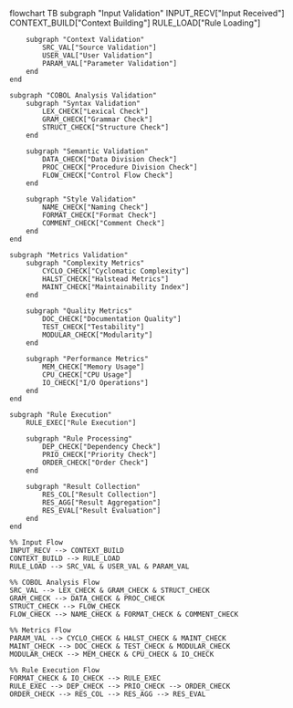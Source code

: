 flowchart TB
    subgraph "Input Validation"
        INPUT_RECV["Input Received"]
        CONTEXT_BUILD["Context Building"]
        RULE_LOAD["Rule Loading"]
        
        subgraph "Context Validation"
            SRC_VAL["Source Validation"]
            USER_VAL["User Validation"]
            PARAM_VAL["Parameter Validation"]
        end
    end

    subgraph "COBOL Analysis Validation"
        subgraph "Syntax Validation"
            LEX_CHECK["Lexical Check"]
            GRAM_CHECK["Grammar Check"]
            STRUCT_CHECK["Structure Check"]
        end
        
        subgraph "Semantic Validation"
            DATA_CHECK["Data Division Check"]
            PROC_CHECK["Procedure Division Check"]
            FLOW_CHECK["Control Flow Check"]
        end
        
        subgraph "Style Validation"
            NAME_CHECK["Naming Check"]
            FORMAT_CHECK["Format Check"]
            COMMENT_CHECK["Comment Check"]
        end
    end

    subgraph "Metrics Validation"
        subgraph "Complexity Metrics"
            CYCLO_CHECK["Cyclomatic Complexity"]
            HALST_CHECK["Halstead Metrics"]
            MAINT_CHECK["Maintainability Index"]
        end
        
        subgraph "Quality Metrics"
            DOC_CHECK["Documentation Quality"]
            TEST_CHECK["Testability"]
            MODULAR_CHECK["Modularity"]
        end
        
        subgraph "Performance Metrics"
            MEM_CHECK["Memory Usage"]
            CPU_CHECK["CPU Usage"]
            IO_CHECK["I/O Operations"]
        end
    end

    subgraph "Rule Execution"
        RULE_EXEC["Rule Execution"]
        
        subgraph "Rule Processing"
            DEP_CHECK["Dependency Check"]
            PRIO_CHECK["Priority Check"]
            ORDER_CHECK["Order Check"]
        end
        
        subgraph "Result Collection"
            RES_COL["Result Collection"]
            RES_AGG["Result Aggregation"]
            RES_EVAL["Result Evaluation"]
        end
    end

    %% Input Flow
    INPUT_RECV --> CONTEXT_BUILD
    CONTEXT_BUILD --> RULE_LOAD
    RULE_LOAD --> SRC_VAL & USER_VAL & PARAM_VAL

    %% COBOL Analysis Flow
    SRC_VAL --> LEX_CHECK & GRAM_CHECK & STRUCT_CHECK
    GRAM_CHECK --> DATA_CHECK & PROC_CHECK
    STRUCT_CHECK --> FLOW_CHECK
    FLOW_CHECK --> NAME_CHECK & FORMAT_CHECK & COMMENT_CHECK

    %% Metrics Flow
    PARAM_VAL --> CYCLO_CHECK & HALST_CHECK & MAINT_CHECK
    MAINT_CHECK --> DOC_CHECK & TEST_CHECK & MODULAR_CHECK
    MODULAR_CHECK --> MEM_CHECK & CPU_CHECK & IO_CHECK

    %% Rule Execution Flow
    FORMAT_CHECK & IO_CHECK --> RULE_EXEC
    RULE_EXEC --> DEP_CHECK --> PRIO_CHECK --> ORDER_CHECK
    ORDER_CHECK --> RES_COL --> RES_AGG --> RES_EVAL